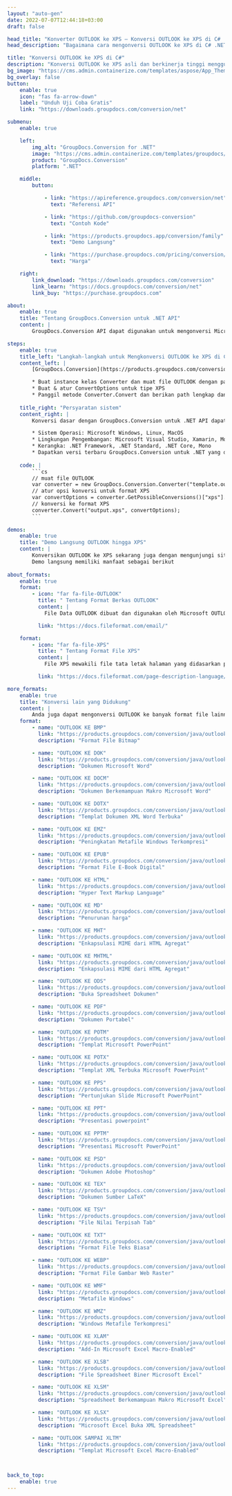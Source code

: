 ```yaml
---
layout: "auto-gen"
date: 2022-07-07T12:44:18+03:00
draft: false

head_title: "Konverter OUTLOOK ke XPS – Konversi OUTLOOK ke XPS di C# .NET"
head_description: "Bagaimana cara mengonversi OUTLOOK ke XPS di C# .NET menggunakan beberapa baris kode? Gunakan API konversi dokumen GroupDocs untuk mengonversi 160+ format file."

title: "Konversi OUTLOOK ke XPS di C#"
description: "Konversi OUTLOOK ke XPS asli dan berkinerja tinggi menggunakan GroupDocs.Conversion sisi server untuk .NET API, tanpa menggunakan perangkat lunak apa pun seperti Microsoft atau Open Office."
bg_image: "https://cms.admin.containerize.com/templates/aspose/App_Themes/V3/images/bg/header1.png"
bg_overlay: false
button:
    enable: true
    icon: "fas fa-arrow-down"
    label: "Unduh Uji Coba Gratis"
    link: "https://downloads.groupdocs.com/conversion/net"

submenu:
    enable: true

    left:
        img_alt: "GroupDocs.Conversion for .NET"
        image: "https://cms.admin.containerize.com/templates/groupdocs/images/product-logos/90x90-noborder/groupdocs-conversion-net.png"
        product: "GroupDocs.Conversion"
        platform: ".NET"

    middle:
        button:

            - link: "https://apireference.groupdocs.com/conversion/net"
              text: "Referensi API"

            - link: "https://github.com/groupdocs-conversion"
              text: "Contoh Kode"

            - link: "https://products.groupdocs.app/conversion/family"
              text: "Demo Langsung"

            - link: "https://purchase.groupdocs.com/pricing/conversion/net"
              text: "Harga"

    right:
        link_download: "https://downloads.groupdocs.com/conversion"
        link_learn: "https://docs.groupdocs.com/conversion/net"
        link_buy: "https://purchase.groupdocs.com"

about:
    enable: true
    title: "Tentang GroupDocs.Conversion untuk .NET API"
    content: |
        GroupDocs.Conversion API dapat digunakan untuk mengonversi Microsoft Word, Excel, PowerPoint, PDF, Visio, dan berbagai format lainnya. GroupDocs.Conversion adalah API mandiri yang cocok untuk sisi server dan sistem backend yang membutuhkan kinerja tinggi. Itu tidak tergantung pada perangkat lunak apa pun seperti Microsoft atau Open Office.

steps:
    enable: true
    title_left: "Langkah-langkah untuk Mengkonversi OUTLOOK ke XPS di C#"
    content_left: |
        [GroupDocs.Conversion](https://products.groupdocs.com/conversion/net) memudahkan pengembang untuk mengonversi file OUTLOOK ke XPS menggunakan beberapa baris kode.

        * Buat instance kelas Converter dan muat file OUTLOOK dengan path lengkap
        * Buat & atur ConvertOptions untuk tipe XPS
        * Panggil metode Converter.Convert dan berikan path lengkap dan format (XPS) sebagai parameter
        
    title_right: "Persyaratan sistem"
    content_right: |
        Konversi dasar dengan GroupDocs.Conversion untuk .NET API dapat dilakukan dengan menerapkan beberapa langkah mudah. API kami didukung di semua platform dan sistem operasi utama. Sebelum menjalankan kode di bawah ini, pastikan Anda telah menginstal prasyarat berikut di sistem Anda.

        * Sistem Operasi: Microsoft Windows, Linux, MacOS
        * Lingkungan Pengembangan: Microsoft Visual Studio, Xamarin, MonoDevelop
        * Kerangka: .NET Framework, .NET Standard, .NET Core, Mono
        * Dapatkan versi terbaru GroupDocs.Conversion untuk .NET yang diunduh dari [Nuget](https://www.nuget.org/packages/groupdocs.conversion)
        
    code: |
        ```cs
        // muat file OUTLOOK
        var converter = new GroupDocs.Conversion.Converter("template.outlook");
        // atur opsi konversi untuk format XPS
        var convertOptions = converter.GetPossibleConversions()["xps"].ConvertOptions;
        // konversi ke format XPS
        converter.Convert("output.xps", convertOptions);
        ```
        
demos:
    enable: true
    title: "Demo Langsung OUTLOOK hingga XPS"
    content: |
        Konversikan OUTLOOK ke XPS sekarang juga dengan mengunjungi situs web [GroupDocs.Conversion Live Demo](https://products.groupdocs.app/conversion/family).  
        Demo langsung memiliki manfaat sebagai berikut
        
about_formats:
    enable: true
    format:
        - icon: "far fa-file-OUTLOOK"
          title: " Tentang Format Berkas OUTLOOK"
          content: |
            File Data OUTLOOK dibuat dan digunakan oleh Microsoft OUTLOOK untuk menyimpan pesan, kontak, kalender, dan informasi akun lainnya.

          link: "https://docs.fileformat.com/email/"

    format:
        - icon: "far fa-file-XPS"
          title: " Tentang Format File XPS"
          content: |
            File XPS mewakili file tata letak halaman yang didasarkan pada Spesifikasi Kertas XML yang dibuat oleh Microsoft. Format ini dikembangkan oleh Microsoft sebagai pengganti format file EMF dan mirip dengan format file PDF, tetapi menggunakan XML dalam tata letak, tampilan, dan informasi pencetakan dokumen. Faktanya, lebih dibenarkan untuk mengatakan bahwa XPS adalah sebuah percobaan pada PDF, tetapi tidak mendapatkan popularitas yang cukup seperti yang dimiliki oleh PDF karena beberapa alasan.

          link: "https://docs.fileformat.com/page-description-language/xps/"

more_formats:
    enable: true
    title: "Konversi lain yang Didukung"
    content: |
        Anda juga dapat mengonversi OUTLOOK ke banyak format file lainnya. Silakan lihat daftar lengkapnya di bawah ini.
    format: 
        - name: "OUTLOOK KE BMP"
          link: "https://products.groupdocs.com/conversion/java/outlook-to-bmp/"
          description: "Format File Bitmap"

        - name: "OUTLOOK KE DOK"
          link: "https://products.groupdocs.com/conversion/java/outlook-to-doc/"
          description: "Dokumen Microsoft Word"

        - name: "OUTLOOK KE DOCM"
          link: "https://products.groupdocs.com/conversion/java/outlook-to-docm/"
          description: "Dokumen Berkemampuan Makro Microsoft Word"

        - name: "OUTLOOK KE DOTX"
          link: "https://products.groupdocs.com/conversion/java/outlook-to-dotx/"
          description: "Templat Dokumen XML Word Terbuka"

        - name: "OUTLOOK KE EMZ"
          link: "https://products.groupdocs.com/conversion/java/outlook-to-emz/"
          description: "Peningkatan Metafile Windows Terkompresi"

        - name: "OUTLOOK KE EPUB"
          link: "https://products.groupdocs.com/conversion/java/outlook-to-epub/"
          description: "Format File E-Book Digital"

        - name: "OUTLOOK KE HTML"
          link: "https://products.groupdocs.com/conversion/java/outlook-to-html/"
          description: "Hyper Text Markup Language"

        - name: "OUTLOOK KE MD"
          link: "https://products.groupdocs.com/conversion/java/outlook-to-md/"
          description: "Penurunan harga"

        - name: "OUTLOOK KE MHT"
          link: "https://products.groupdocs.com/conversion/java/outlook-to-mht/"
          description: "Enkapsulasi MIME dari HTML Agregat"

        - name: "OUTLOOK KE MHTML"
          link: "https://products.groupdocs.com/conversion/java/outlook-to-mhtml/"
          description: "Enkapsulasi MIME dari HTML Agregat"

        - name: "OUTLOOK KE ODS"
          link: "https://products.groupdocs.com/conversion/java/outlook-to-ods/"
          description: "Buka Spreadsheet Dokumen"

        - name: "OUTLOOK KE PDF"
          link: "https://products.groupdocs.com/conversion/java/outlook-to-pdf/"
          description: "Dokumen Portabel"

        - name: "OUTLOOK KE POTM"
          link: "https://products.groupdocs.com/conversion/java/outlook-to-potm/"
          description: "Templat Microsoft PowerPoint"

        - name: "OUTLOOK KE POTX"
          link: "https://products.groupdocs.com/conversion/java/outlook-to-potx/"
          description: "Templat XML Terbuka Microsoft PowerPoint"

        - name: "OUTLOOK KE PPS"
          link: "https://products.groupdocs.com/conversion/java/outlook-to-pps/"
          description: "Pertunjukan Slide Microsoft PowerPoint"

        - name: "OUTLOOK KE PPT"
          link: "https://products.groupdocs.com/conversion/java/outlook-to-ppt/"
          description: "Presentasi powerpoint"

        - name: "OUTLOOK KE PPTM"
          link: "https://products.groupdocs.com/conversion/java/outlook-to-pptm/"
          description: "Presentasi Microsoft PowerPoint"

        - name: "OUTLOOK KE PSD"
          link: "https://products.groupdocs.com/conversion/java/outlook-to-psd/"
          description: "Dokumen Adobe Photoshop"

        - name: "OUTLOOK KE TEX"
          link: "https://products.groupdocs.com/conversion/java/outlook-to-tex/"
          description: "Dokumen Sumber LaTeX"

        - name: "OUTLOOK KE TSV"
          link: "https://products.groupdocs.com/conversion/java/outlook-to-tsv/"
          description: "File Nilai Terpisah Tab"

        - name: "OUTLOOK KE TXT"
          link: "https://products.groupdocs.com/conversion/java/outlook-to-txt/"
          description: "Format File Teks Biasa"

        - name: "OUTLOOK KE WEBP"
          link: "https://products.groupdocs.com/conversion/java/outlook-to-webp/"
          description: "Format File Gambar Web Raster"

        - name: "OUTLOOK KE WMF"
          link: "https://products.groupdocs.com/conversion/java/outlook-to-wmf/"
          description: "Metafile Windows"

        - name: "OUTLOOK KE WMZ"
          link: "https://products.groupdocs.com/conversion/java/outlook-to-wmz/"
          description: "Windows Metafile Terkompresi"

        - name: "OUTLOOK KE XLAM"
          link: "https://products.groupdocs.com/conversion/java/outlook-to-xlam/"
          description: "Add-In Microsoft Excel Macro-Enabled"

        - name: "OUTLOOK KE XLSB"
          link: "https://products.groupdocs.com/conversion/java/outlook-to-xlsb/"
          description: "File Spreadsheet Biner Microsoft Excel"

        - name: "OUTLOOK KE XLSM"
          link: "https://products.groupdocs.com/conversion/java/outlook-to-xlsm/"
          description: "Spreadsheet Berkemampuan Makro Microsoft Excel"

        - name: "OUTLOOK KE XLSX"
          link: "https://products.groupdocs.com/conversion/java/outlook-to-xlsx/"
          description: "Microsoft Excel Buka XML Spreadsheet"

        - name: "OUTLOOK SAMPAI XLTM"
          link: "https://products.groupdocs.com/conversion/java/outlook-to-xltm/"
          description: "Templat Microsoft Excel Macro-Enabled"



back_to_top:
    enable: true
---
```

